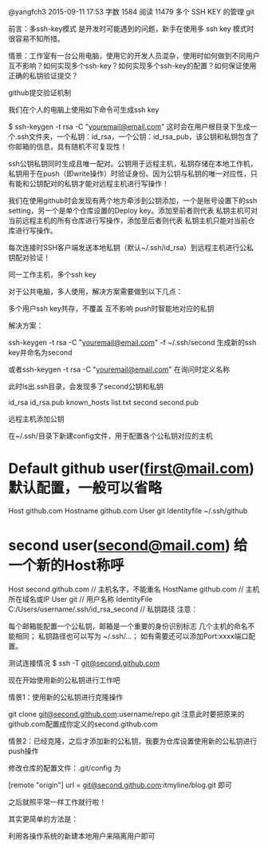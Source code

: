@yangfch3 2015-09-11 17:53 字数 1584 阅读 11479
多个 SSH KEY 的管理
git

前言：多ssh-key模式 是开发时可能遇到的问题，新手在使用多 ssh key 模式时很容易不知所措。

情景：工作室有一台公用电脑，使用它的开发人员混杂，使用时如何做到不同用户互不影响？如何实现多个ssh-key？如何实现多个ssh-key的配置？如何保证使用正确的私钥验证提交？

github提交验证机制


我们在个人的电脑上使用如下命令可生成ssh key

$ ssh-keygen -t rsa -C "youremail@email.com"
这时会在用户根目录下生成一个.ssh文件夹，一个私钥：id_rsa，一个公钥：id_rsa_pub，该公钥和私钥包含了你邮箱的信息，具有随机不可复现性！

ssh公钥私钥同时生成且唯一配对。公钥用于远程主机，私钥存储在本地工作机，私钥用于在push（即write操作）时验证身份。因为公钥与私钥的唯一对应性，只有能和公钥配对的私钥才能对远程主机进行写操作！

我们在使用github时会发现有两个地方牵涉到公钥添加，一个是账号设置下的ssh setting，另一个是单个仓库设置的Deploy key。添加至前者则代表 私钥主机可对当前远程主机的所有仓库进行写操作，添加至后者则代表 私钥主机只能对当前仓库进行写操作。

每次连接时SSH客户端发送本地私钥（默认~/.ssh/id_rsa）到远程主机进行公私钥配对验证！

同一工作主机，多个ssh key


对于公共电脑，多人使用，解决方案需要做到以下几点：

多个用户ssh key共存，不覆盖
互不影响
push时智能地对应的私钥

解决方案：

ssh-keygen -t rsa -C "youremail@email.com" -f ~/.ssh/second 
生成新的ssh key并命名为second

或者ssh-keygen -t rsa -C "youremail@email.com" 
在询问时定义名称

此时ls出.ssh目录，会发现多了second公钥和私钥

id_rsa 
id_rsa.pub 
known_hosts 
list.txt 
second 
second.pub 

远程主机添加公钥

在~/.ssh/目录下新建config文件，用于配置各个公私钥对应的主机

# Default github user(first@mail.com)  默认配置，一般可以省略
Host github.com
Hostname github.com
User git
Identityfile ~/.ssh/github
# second user(second@mail.com)  给一个新的Host称呼
Host second.github.com  // 主机名字，不能重名
HostName github.com   // 主机所在域名或IP
User git  // 用户名称
IdentityFile C:/Users/username/.ssh/id_rsa_second  // 私钥路径
注意：

每个邮箱能配置一个公私钥，邮箱是一个重要的身份识别标志
几个主机的命名不能相同；
私钥路径也可以写为 ~/.ssh/...；
如有需要还可以添加Port:xxxx端口配置。 

测试连接情况 
$ ssh -T git@second.github.com

现在开始使用新的公私钥进行工作吧

情景1：使用新的公私钥进行克隆操作

git clone git@second.github.com:username/repo.git 
注意此时要把原来的github.com配置成你定义的second.github.com

情景2：已经克隆，之后才添加新的公私钥，我要为仓库设置使用新的公私钥进行push操作

修改仓库的配置文件：.git/config 为

[remote "origin"]
    url = git@second.github.com:itmyline/blog.git
即可

之后就照平常一样工作就行啦！


其实更简单的方法是： 



































































利用各操作系统的新建本地用户来隔离用户即可



